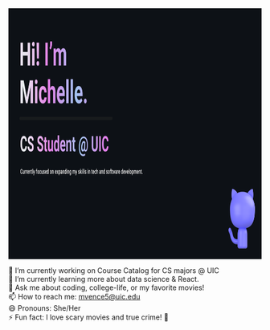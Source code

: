 <img align="middle" src="banner.png" width ="1000" height="500">


🔭 I’m currently working on Course Catalog for CS majors @ UIC  
🌱 I’m currently learning more about data science & React.  
💬 Ask me about coding, college-life, or my favorite movies!  
📫 How to reach me: mvence5@uic.edu  
😄 Pronouns: She/Her  
⚡ Fun fact: I love scary movies and true crime! 👻
